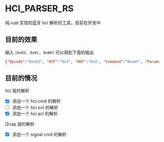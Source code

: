 # HCI_PARSER_RS

纯 rust 实现的蓝牙 hci 解析的工具，目前在开发中

## 目前的效果

输入 `[0x03, 0x0c, 0x00]` 可以得到下面的输出

```json
{"Opcode":"0xc03", "OCF":"0x3", "OGF":"0x3", "Command":"Reset", "Parameter_Total_Length":"0x0"}
```

## 目前的情况

hci 层的解析

- [x] 添加一个 hci cmd 的解析
- [ ] 添加一个 hci evt 的解析
- [x] 添加一个 hci acl 的解析

l2cap 层的解析

- [x] 添加一个 signal cmd 的解析
